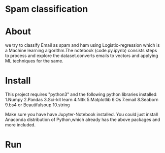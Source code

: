 # Spam classification
# About
we try to classify Email as spam and ham using Logistic-regression which is a Machine learning algorithm.The notebook (code.py.ipynb) consists steps to process and explore the dataset.converts emails to vectors and applying ML techniques for the same.
# Install 
This project requires "python3" and the following python libraries installed:
1.Numpy
2.Pandas
3.Sci-kit learn
4.Nltk
5.Matplotlib
6.Os
7.email
8.Seaborn
9.bs4 or Beautifulsoup
10.string

Make sure you have have Jupyter-Notebook installed.
You could just install Anaconda distribution of Python,which already has the above packages and more included.
# Run

